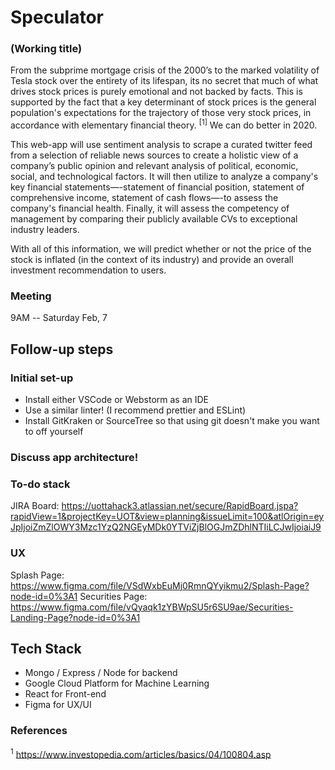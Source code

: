 # Speculator
### (Working title)
From the subprime mortgage crisis of the 2000’s to the marked volatility of Tesla stock over the entirety of its lifespan, its no secret that much of what drives stock prices is purely emotional and not backed by facts. This is supported by the fact that a key determinant of stock prices is the general population's expectations for the trajectory of those very stock prices, in accordance with elementary financial theory. <sup>[1]</sup> We can do better in 2020. 

This web-app will use sentiment analysis to scrape a curated twitter feed from a selection of reliable news sources to create a holistic view of a company’s public opinion and relevant analysis of political, economic, social, and technological factors. It will then utilize <put decided upon financial info api here> to analyze a company's key financial statements—-statement of financial position, statement of comprehensive income, statement of cash flows—-to assess the company's financial health.
Finally, it will assess the competency of management by comparing their publicly available CVs to exceptional industry leaders.
 
With all of this information, we will predict whether or not the price of the stock is inflated (in the context of its industry) and provide an overall investment recommendation to users.

### Meeting
9AM -- Saturday Feb, 7

## Follow-up steps

### Initial set-up
- Install either VSCode or Webstorm as an IDE
- Use a similar linter! (I recommend prettier and ESLint)
- Install GitKraken or SourceTree so that using git doesn't make you want to off yourself

### Discuss app architecture!

### To-do stack
JIRA Board: https://uottahack3.atlassian.net/secure/RapidBoard.jspa?rapidView=1&projectKey=UOT&view=planning&issueLimit=100&atlOrigin=eyJpIjoiZmZlOWY3Mzc1YzQ2NGEyMDk0YTViZjBlOGJmZDhlNTIiLCJwIjoiaiJ9

### UX
Splash Page: https://www.figma.com/file/VSdWxbEuMj0RmnQYyikmu2/Splash-Page?node-id=0%3A1
Securities Page: https://www.figma.com/file/vQyaqk1zYBWpSU5r6SU9ae/Securities-Landing-Page?node-id=0%3A1

## Tech Stack
- Mongo / Express / Node for backend
- Google Cloud Platform for Machine Learning
- React for Front-end
- Figma for UX/UI

### References
<sup>1</sup> https://www.investopedia.com/articles/basics/04/100804.asp
